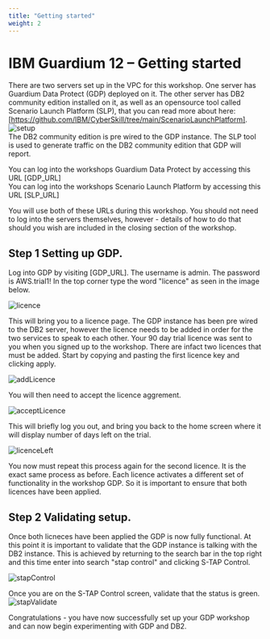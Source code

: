 ```yaml
---
title: "Getting started"
weight: 2
---
```


# IBM Guardium 12 – Getting started

There are two servers set up in the VPC for this workshop. One server has Guardium Data Protect (GDP) deployed on it. The other server has DB2 community edition installed on it, as well as an opensource tool called Scenario Launch Platform (SLP), that you can read more about here: [https://github.com/IBM/CyberSkill/tree/main/ScenarioLaunchPlatform].
![setup](/static/images/part1/setup.png)  
The DB2 community edition is pre wired to the GDP instance. The SLP tool is used to generate traffic on the DB2 community edition that GDP will report. 

You can log into the workshops Guardium Data Protect by accessing this URL [GDP_URL]  
You can log into the workshops Scenario Launch Platform by accessing this URL [SLP_URL]  

You will use both of these URLs during this workshop. You should not need to log into the servers themselves, however - details of how to do that should you wish are included in the closing section of the workshop.


## Step 1 Setting up GDP.

Log into GDP by visiting [GDP_URL].  The username is admin. The password is AWS.trial1! In the top corner type the word "licence" as seen in the image below.

![licence](/static/images/part1/licence.png)

This will bring you to a licence page. The GDP instance has been pre wired to the DB2 server, however the licence needs to be added in order for the two services to speak to each other. Your 90 day trial licence was sent to you when you signed up to the workshop. There are infact two licences that must be added. Start by copying and pasting the first licence key and clicking apply.

![addLicence](/static/images/part1/addLicence.png)

You will then need to accept the licence aggrement.

![acceptLicence](/static/images/part1/acceptLicence.png)

This will briefly log you out, and bring you back to the home screen where it will display number of days left on the trial.

![licenceLeft](/static/images/part1/licenceLeft.png)

You now must repeat this process again for the second licence. It is the exact same process as before. Each licence activates a different set of functionality in the workshop GDP. So it is important to ensure that both licences have been applied.  

## Step 2 Validating setup.
Once both licneces have been applied the GDP is now fully functional. At this point it is important to validate that the GDP instance is talking with the DB2 instance.  This is achieved by returning to the search bar in the top right and this time enter into search "stap control" and clicking S-TAP Control. 

![stapControl](/static/images/part1/stapControl.png)

Once you are on the S-TAP Control screen, validate that the status is green.
![stapValidate](/static/images/part1/stapValidate.png)

Congratulations - you have now successfully set up your GDP workshop and can now begin experimenting with GDP and DB2.